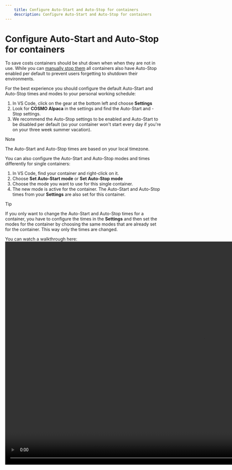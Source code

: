 ```yaml
---
    title: Configure Auto-Start and Auto-Stop for containers
    description: Configure Auto-Start and Auto-Stop for containers
---
```


# Configure Auto-Start and Auto-Stop for containers

To save costs containers should be shut down when when they are not in use. While you can [manually stop them](startstop-container.md) all containers also have Auto-Stop enabled per default to prevent users forgetting to shutdown their environments.

For the best experience you should configure the default Auto-Start and Auto-Stop times and modes to your personal working schedule:

1. In VS Code, click on the gear at the bottom left and choose **Settings**
1. Look for **COSMO Alpaca** in the settings and find the Auto-Start and -Stop settings.
1. We recommend the Auto-Stop settings to be enabled and Auto-Start to be disabled per default (so your container won't start every day if you're on your three week summer vacation).

> [!NOTE]
> The Auto-Start and Auto-Stop times are based on your local timezone.

You can also configure the Auto-Start and Auto-Stop modes and times differently for single containers:

1. In VS Code, find your container and right-click on it.
1. Choose **Set Auto-Start mode** or **Set Auto-Stop mode**
1. Choose the mode you want to use for this single container.
1. The new mode is active for the container. The Auto-Start and Auto-Stop times from your **Settings** are also set for this container.

> [!TIP]
> If you only want to change the Auto-Start and Auto-Stop times for a container, you have to configure the times in the **Settings** and then set the modes for the container by choosing the same modes that are already set for the container. This way only the times are changed.

You can watch a walkthrough here:
<video width="1280px" height="720px" controls>
  <source src="../media/vscode/auto-startstop.mp4" type="video/mp4">
  Your browser does not support the video tag.
</video>
